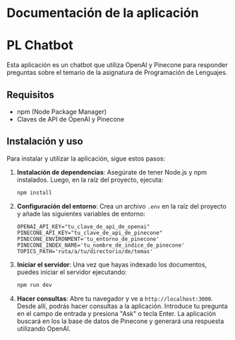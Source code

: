 # Documentación de la aplicación
# PL Chatbot
Esta aplicación es un chatbot que utiliza OpenAI y Pinecone para responder preguntas sobre el temario de la asignatura de Programación de Lenguajes. 

## Requisitos
- npm (Node Package Manager)
- Claves de API de OpenAI y Pinecone

## Instalación y uso
Para instalar y utilizar la aplicación, sigue estos pasos:

1. **Instalación de dependencias**:
   Asegúrate de tener Node.js y npm instalados. Luego, en la raíz del proyecto, ejecuta:
   ```bash
   npm install
   ```

2. **Configuración del entorno**:
    Crea un archivo `.env` en la raíz del proyecto y añade las siguientes variables de entorno:
    ```plaintext
    OPENAI_API_KEY="tu_clave_de_api_de_openai"
    PINECONE_API_KEY="tu_clave_de_api_de_pinecone"
    PINECONE_ENVIRONMENT='tu_entorno_de_pinecone'
    PINECONE_INDEX_NAME='tu_nombre_de_indice_de_pinecone'
    TOPICS_PATH='ruta/a/tu/directorio/de/temas'
    ```

3. **Iniciar el servidor**:
   Una vez que hayas indexado los documentos, puedes iniciar el servidor ejecutando:
   ```bash
   npm run dev
   ```
4. **Hacer consultas**:
    Abre tu navegador y ve a `http://localhost:3000`. Desde allí, podrás hacer consultas a la aplicación. Introduce tu pregunta en el campo de entrada y presiona "Ask" o tecla Enter. La aplicación buscará en los la base de datos de Pinecone y generará una respuesta utilizando OpenAI.
